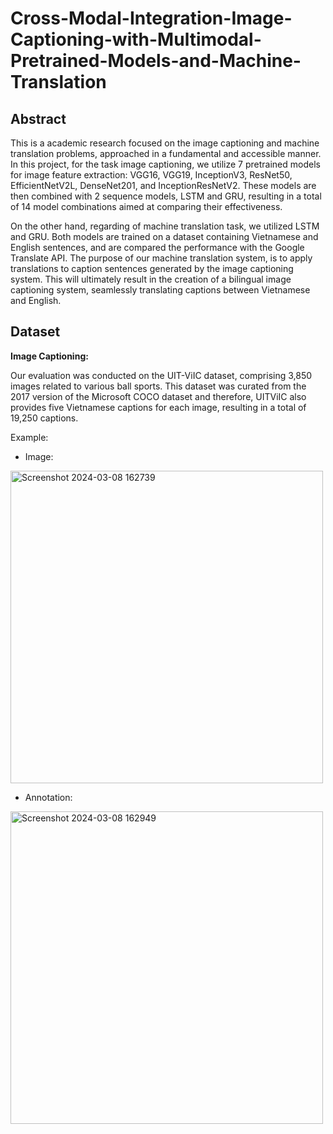 # Cross-Modal-Integration-Image-Captioning-with-Multimodal-Pretrained-Models-and-Machine-Translation

## Abstract
This is a academic research focused on the image captioning and machine translation problems, approached in a fundamental and accessible manner. In this project, for the task image captioning, we utilize 7 pretrained models for image feature extraction: VGG16, VGG19, InceptionV3, ResNet50, EfficientNetV2L, DenseNet201, and InceptionResNetV2. These models are then combined with 2 sequence models, LSTM and GRU, resulting in a total of 14 model combinations aimed at comparing their effectiveness.

On the other hand, regarding of machine translation task, we utilized LSTM and GRU. Both models are trained on a dataset containing Vietnamese and English sentences, and are compared the performance with the Google Translate API. The purpose of our machine translation system, is to apply translations to caption sentences generated by the image captioning system. This will ultimately result in the creation of a bilingual image captioning system, seamlessly translating captions between Vietnamese and English.

## Dataset

**Image Captioning:**

Our evaluation was conducted on the UIT-ViIC dataset, comprising 3,850 images related to various ball sports. This dataset was curated from the 2017 version of the Microsoft COCO dataset and therefore, UITViIC also provides five Vietnamese captions for each image, resulting in a total of 19,250 captions.

Example:

- Image:

<img width="500" alt="Screenshot 2024-03-08 162739" src="https://github.com/motcapbovit/Cross-Modal-Integration-Image-Captioning-with-Multimodal-Pretrained-Models-and-Machine-Translation/assets/72774923/37658408-779a-4869-8cc7-939831106d76">

- Annotation:

<img width="500" alt="Screenshot 2024-03-08 162949" src="https://github.com/motcapbovit/Cross-Modal-Integration-Image-Captioning-with-Multimodal-Pretrained-Models-and-Machine-Translation/assets/72774923/cdf64048-4a84-4f38-91ba-24c81d732e87">
